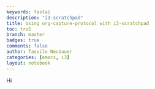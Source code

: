 ```yaml
---
keywords: fastai
description: "i3-scratchpad"
title: Using org-capture-protocol with i3-scratchpad
toc: truE
branch: master
badges: true
comments: false
author: Tassilo Neubauer
categories: [emacs, i3]
layout: notebook
---
```

Hi

